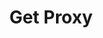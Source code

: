---
title: Get Proxy
excerpt: Gets your proxy list.
api:
  file: lolzteam-public-api-market.json
  operationId: proxySettings.get
deprecated: false
hidden: false
metadata:
  title: ''
  description: ''
  robots: index
next:
  description: ''
---
